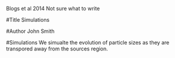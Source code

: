 Blogs et al 2014
Not sure what to write 

#Title 
Simulations

#Author
John Smith

#Simulations
We simualte the evolution of particle sizes as they are transpored away from the sources region. 